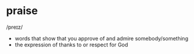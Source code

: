 # praise
/preɪz/

- words that show that you approve of and admire somebody/something
- the expression of thanks to or respect for God
